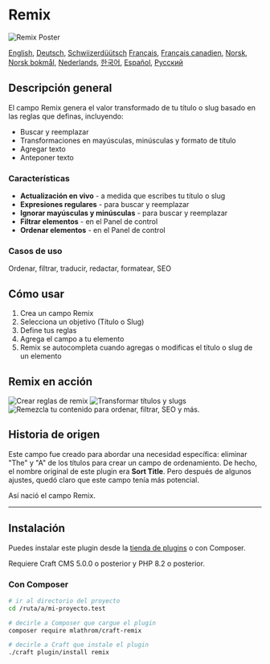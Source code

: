 # Remix

![Remix Poster](https://mlathrom-storage-00.sfo3.cdn.digitaloceanspaces.com/github/mlathrom/craft-remix/remix-00-poster.jpg?v1)

[English](docs/en/README.md), [Deutsch](docs/de/README.md), [Schwiizerdüütsch](docs/de-CH/README.md)
[Français](docs/fr/README.md), [Français canadien](docs/fr-CA/README.md), [Norsk](docs/no/README.md), [Norsk bokmål](docs/nb/README.md), [Nederlands](docs/nl/README.md), [한국어](docs/ko/README.md), [Español](docs/es/README.md), [Русский](docs/ru/README.md)

## Descripción general

El campo Remix genera el valor transformado de tu título o slug basado en las reglas que definas, incluyendo:

 - Buscar y reemplazar
 - Transformaciones en mayúsculas, minúsculas y formato de título
 - Agregar texto
 - Anteponer texto

### Características
 - **Actualización en vivo** - a medida que escribes tu título o slug
 - **Expresiones regulares** - para buscar y reemplazar
 - **Ignorar mayúsculas y minúsculas** - para buscar y reemplazar
 - **Filtrar elementos** - en el Panel de control
 - **Ordenar elementos** - en el Panel de control

### Casos de uso
Ordenar, filtrar, traducir, redactar, formatear, SEO

## Cómo usar
1. Crea un campo Remix
2. Selecciona un objetivo (Título o Slug)
3. Define tus reglas
4. Agrega el campo a tu elemento
5. Remix se autocompleta cuando agregas o modificas el título o slug de un elemento

## Remix en acción
![Crear reglas de remix](https://mlathrom-storage-00.sfo3.cdn.digitaloceanspaces.com/github/mlathrom/craft-remix/remix-01-create-rules.jpg?v1)
![Transformar títulos y slugs](https://mlathrom-storage-00.sfo3.cdn.digitaloceanspaces.com/github/mlathrom/craft-remix/remix-02-transform.jpg?v1)
![Remezcla tu contenido para ordenar, filtrar, SEO y más.](https://mlathrom-storage-00.sfo3.cdn.digitaloceanspaces.com/github/mlathrom/craft-remix/remix-03-remix-content.jpg?v2)

## Historia de origen
Este campo fue creado para abordar una necesidad específica: eliminar "The" y "A" de los títulos para crear un campo de ordenamiento. De hecho, el nombre original de este plugin era **Sort Title**. Pero después de algunos ajustes, quedó claro que este campo tenía más potencial.

Así nació el campo Remix.

---

## Instalación

Puedes instalar este plugin desde la [tienda de plugins](https://plugins.craftcms.com/remix) o con Composer.

Requiere Craft CMS 5.0.0 o posterior y PHP 8.2 o posterior.

### Con Composer

```bash
# ir al directorio del proyecto
cd /ruta/a/mi-proyecto.test

# decirle a Composer que cargue el plugin
composer require mlathrom/craft-remix

# decirle a Craft que instale el plugin
./craft plugin/install remix
```

